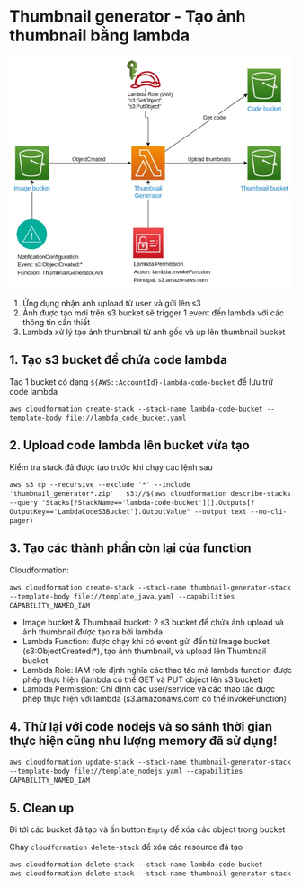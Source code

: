 # Thumbnail generator - Tạo ảnh thumbnail bằng lambda

![diagram](diagram.jpg)

1. Ứng dụng nhận ảnh upload từ user và gửi lên s3
2. Ảnh được tạo mới trên s3 bucket sẽ trigger 1 event đến lambda với các thông tin cần thiết
3. Lambda xử lý tạo ảnh thumbnail từ ảnh gốc và up lên thumbnail bucket

## 1. Tạo s3 bucket để chứa code lambda

Tạo 1 bucket có dạng `${AWS::AccountId}-lambda-code-bucket` để lưu trữ code lambda

```shell
aws cloudformation create-stack --stack-name lambda-code-bucket --template-body file://lambda_code_bucket.yaml
```

## 2. Upload code lambda lên bucket vừa tạo

Kiểm tra stack đã được tạo trước khi chạy các lệnh sau

```shell
aws s3 cp --recursive --exclude '*' --include 'thumbnail_generator*.zip' . s3://$(aws cloudformation describe-stacks --query "Stacks[?StackName=='lambda-code-bucket'][].Outputs[?OutputKey=='LambdaCodeS3Bucket'].OutputValue" --output text --no-cli-pager)
```

## 3. Tạo các thành phần còn lại của function

Cloudformation:

```shell
aws cloudformation create-stack --stack-name thumbnail-generator-stack --template-body file://template_java.yaml --capabilities CAPABILITY_NAMED_IAM
```

- Image bucket & Thumbnail bucket: 2 s3 bucket để chứa ảnh upload và ảnh thumbnail được tạo ra bởi lambda
- Lambda Function: được chạy khi có event gửi đến từ Image bucket (s3:ObjectCreated:*), tạo ảnh thumbnail, và upload lên Thumbnail bucket
- Lambda Role: IAM role định nghĩa các thao tác mà lambda function được phép thực hiện (lambda có thể GET và PUT object lên s3 bucket)
- Lambda Permission: Chỉ định các user/service và các thao tác được phép thực hiện với lambda (s3.amazonaws.com có thể invokeFunction)

## 4. Thử lại với code nodejs và so sánh thời gian thực hiện cũng như lượng memory đã sử dụng!

```shell
aws cloudformation update-stack --stack-name thumbnail-generator-stack --template-body file://template_nodejs.yaml --capabilities CAPABILITY_NAMED_IAM
```

## 5. Clean up

Đi tới các bucket đã tạo và ấn button `Empty` để xóa các object trong bucket

Chạy `cloudformation delete-stack` để xóa các resource đã tạo

```shell
aws cloudformation delete-stack --stack-name lambda-code-bucket
aws cloudformation delete-stack --stack-name thumbnail-generator-stack
```